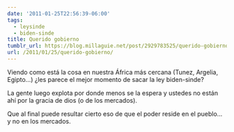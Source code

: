 ```yaml
---
date: '2011-01-25T22:56:39-06:00'
tags:
  - leysinde
  - biden-sinde
title: Querido gobierno
tumblr_url: https://blog.millaguie.net/post/2929783525/querido-gobierno
url: /2011/01/25/querido-gobierno/
---
```


Viendo como está la cosa en nuestra África más cercana (Tunez, Argelia, Egipto…) ¿les parece el mejor momento de sacar la ley biden-sinde?

La gente luego explota por donde menos se la espera y ustedes no están ahí por la gracia de dios (o de los mercados).

Que al final puede resultar cierto eso de que el poder reside en el pueblo… y no en los mercados.